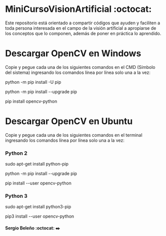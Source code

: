 # MiniCursoVisionArtificial  :octocat:
Este repositorio está orientado a compartir códigos que ayuden y faciliten a toda persona interesada en el campo de la visión artificial a apropiarse de los conceptos que lo componen, además de poner en práctica lo aprendido.

# Descargar OpenCV en Windows
Copie y pegue cada una de los siguientes comandos en el CMD (Símbolo del sistema) ingresando los comandos línea por línea solo una a la vez:

python -m pip install -U pip

python -m pip install --upgrade pip

pip install opencv-python

####
# Descargar OpenCV en Ubuntu
Copie y pegue cada una de los siguientes comandos en el terminal ingresando los comandos línea por línea solo una a la vez:

### Python 2

sudo apt-get install python-pip

python -m pip install --upgrade pip

pip install --user opencv-python

### Python 3

sudo apt-get install python3-pip

pip3 install --user opencv-python

####

 ####  Sergio Beleño :octocat: ✒️
